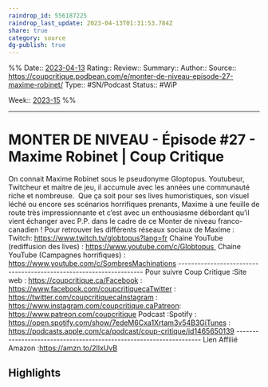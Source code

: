 ```yaml
---
raindrop_id: 556187225
raindrop_last_update: 2023-04-13T01:31:53.784Z
share: true 
category: source
dg-publish: true
---
```


%%
Date:: [2023-04-13](2023-04-13.md)
Rating::
Review:: 
Summary:: 
Author::
Source:: https://coupcritique.podbean.com/e/monter-de-niveau-episode-27-maxime-robinet/
Type:: #SN/Podcast
Status:: #WiP

Week:: [2023-15](2023-15.md)
%%
***
# MONTER DE NIVEAU - Épisode #27 - Maxime Robinet | Coup Critique

On connait Maxime Robinet sous le pseudonyme Gloptopus. Youtubeur, Twitcheur et maitre de jeu, il accumule avec les années une communauté riche et nombreuse.  Que ça soit pour ses lives humoristiques, son visuel léché ou encore ses scénarios horrifiques prenants, Maxime à une feuille de route très impressionnante et c’est avec un enthousiasme débordant qu’il vient échanger avec P.P. dans le cadre de ce Monter de niveau franco-canadien ! Pour retrouver les différents réseaux sociaux de Maxime :  Twitch: https://www.twitch.tv/globtopus?lang=fr Chaine YouTube (rediffusion des lives) : https://www.youtube.com/c/Globtopus  Chaine YouTube (Campagnes horrifiques) : https://www.youtube.com/c/SombresMachinations ------------------------------------------------------------------- Pour suivre Coup Critique :Site web : https://coupcritique.ca/Facebook : https://www.facebook.com/coupcritiquecaTwitter : https://twitter.com/coupcritiquecaInstagram : https://www.instagram.com/coupcritique.caPatreon: https://www.patreon.com/coupcritique Podcast :Spotify : https://open.spotify.com/show/7edeM6Cxa1Xrtam3v54B3GiTunes : https://podcasts.apple.com/ca/podcast/coup-critique/id1465650139 ------------------------------------------------------------------- Lien Affilié Amazon :https://amzn.to/2IlxUvB

## Highlights

